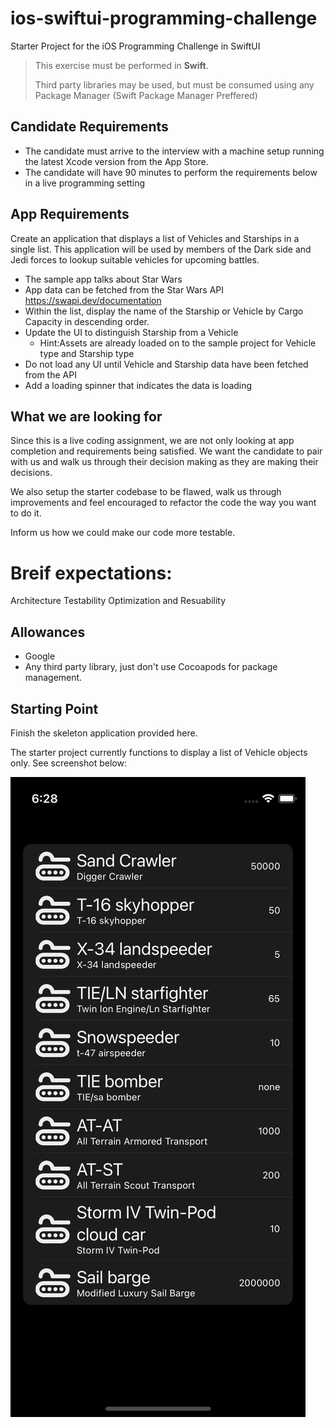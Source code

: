 # ios-swiftui-programming-challenge
Starter Project for the iOS Programming Challenge in SwiftUI

> This exercise must be performed in **Swift**. 
> 
> Third party libraries may be used, but must be consumed using any Package Manager (Swift Package Manager Preffered)

## Candidate Requirements
* The candidate must arrive to the interview with a machine setup running the latest Xcode version from the App Store.
* The candidate will have 90 minutes to perform the requirements below in a live programming setting


## App Requirements
Create an application that displays a list of Vehicles and Starships in a single list.  This application will be used by members of the Dark side and Jedi forces to lookup suitable vehicles for upcoming battles. 

* The sample app talks about Star Wars
* App data can be fetched from the Star Wars API https://swapi.dev/documentation  
* Within the list, display the name of the Starship or Vehicle by Cargo Capacity in descending order.
* Update the UI to distinguish Starship from a Vehicle
    * Hint:Assets are already loaded on to the sample project for Vehicle type and Starship type
* Do not load any UI until Vehicle and Starship data have been fetched from the API
* Add a loading spinner that indicates the data is loading


## What we are looking for
Since this is a live coding assignment, we are not only looking at app completion and requirements being satisfied.  We want the candidate to pair with us and walk us through their decision making as they are making their decisions.

We also setup the starter codebase to be flawed, walk us through improvements and feel encouraged to refactor the code the way you want to do it.

Inform us how we could make our code more testable.

# Breif expectations:
Architecture
Testability
Optimization and Resuability

## Allowances
* Google
* Any third party library, just don't use Cocoapods for package management.


## Starting Point

Finish the skeleton application provided here.

The starter project currently functions to display a list of Vehicle objects only.  See screenshot below:

![App Screenshot](starter_screenshot.png)
